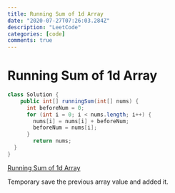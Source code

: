 ```yaml
---
title: Running Sum of 1d Array
date: "2020-07-27T07:26:03.284Z"
description: "LeetCode"
categories: [code]
comments: true
---
```

# Running Sum of 1d Array

~~~java
class Solution {
    public int[] runningSum(int[] nums) {
      int beforeNum = 0;
      for (int i = 0; i < nums.length; i++) {
        nums[i] = nums[i] + beforeNum;
        beforeNum = nums[i];
      }
    	return nums;
  }
}
~~~

[Running Sum of 1d Array](https://leetcode.com/problems/running-sum-of-1d-array/)

Temporary save the previous array value and added it.

